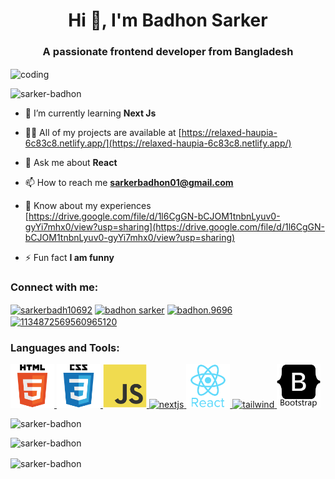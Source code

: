 

<h1 align="center">Hi 👋, I'm Badhon Sarker</h1>
<h3 align="center">A passionate frontend developer from Bangladesh</h3>

<img align="center" alt="coding" width="700" src="https://mir-s3-cdn-cf.behance.net/project_modules/max_1200/be832922391491.58c25558f0fe7.gif"/>

<p align="left"> <img src="https://komarev.com/ghpvc/?username=sarker-badhon&label=Profile%20views&color=0e75b6&style=flat" alt="sarker-badhon" /> </p>

- 🌱 I’m currently learning **Next Js**

- 👨‍💻 All of my projects are available at [https://relaxed-haupia-6c83c8.netlify.app/](https://relaxed-haupia-6c83c8.netlify.app/)

- 💬 Ask me about **React**

- 📫 How to reach me **sarkerbadhon01@gmail.com**

- 📄 Know about my experiences [https://drive.google.com/file/d/1l6CgGN-bCJOM1tnbnLyuv0-gyYi7mhx0/view?usp=sharing](https://drive.google.com/file/d/1l6CgGN-bCJOM1tnbnLyuv0-gyYi7mhx0/view?usp=sharing)

- ⚡ Fun fact **I am funny**

<h3 align="left">Connect with me:</h3>
<p align="left">
<a href="https://twitter.com/sarkerbadh10692" target="blank"><img align="center" src="https://raw.githubusercontent.com/rahuldkjain/github-profile-readme-generator/master/src/images/icons/Social/twitter.svg" alt="sarkerbadh10692" height="30" width="40" /></a>
<a href="https://linkedin.com/in/badhon sarker" target="blank"><img align="center" src="https://raw.githubusercontent.com/rahuldkjain/github-profile-readme-generator/master/src/images/icons/Social/linked-in-alt.svg" alt="badhon sarker" height="30" width="40" /></a>
<a href="https://fb.com/badhon.9696" target="blank"><img align="center" src="https://raw.githubusercontent.com/rahuldkjain/github-profile-readme-generator/master/src/images/icons/Social/facebook.svg" alt="badhon.9696" height="30" width="40" /></a>
<a href="https://discord.gg/1134872569560965120" target="blank"><img align="center" src="https://raw.githubusercontent.com/rahuldkjain/github-profile-readme-generator/master/src/images/icons/Social/discord.svg" alt="1134872569560965120" height="30" width="40" /></a>
</p>

<h3 align="left">Languages and Tools:</h3>
<p align="left">  <a href="https://www.w3.org/html/" target="_blank" rel="noreferrer"> <img src="https://raw.githubusercontent.com/devicons/devicon/master/icons/html5/html5-original-wordmark.svg" alt="html5" width="70" height="70"/> </a>  <a href="https://www.w3schools.com/css/" target="_blank" rel="noreferrer"> <img src="https://raw.githubusercontent.com/devicons/devicon/master/icons/css3/css3-original-wordmark.svg" alt="css3" width="70" height="70"/> </a> <a href="https://developer.mozilla.org/en-US/docs/Web/JavaScript" target="_blank" rel="noreferrer"> <img src="https://raw.githubusercontent.com/devicons/devicon/master/icons/javascript/javascript-original.svg" alt="javascript"width="70" height="70"/> </a> <a href="https://nextjs.org/" target="_blank" rel="noreferrer"> <img src="https://cdn.worldvectorlogo.com/logos/nextjs-2.svg" alt="nextjs" width="70" height="70"/> </a> <a href="https://reactjs.org/" target="_blank" rel="noreferrer"> <img src="https://raw.githubusercontent.com/devicons/devicon/master/icons/react/react-original-wordmark.svg" alt="react" width="70" height="70"/> </a> <a href="https://tailwindcss.com/" target="_blank" rel="noreferrer"> <img src="https://www.vectorlogo.zone/logos/tailwindcss/tailwindcss-icon.svg" alt="tailwind" width="70" height="70"/> </a> <a href="https://getbootstrap.com" target="_blank" rel="noreferrer"> <img src="https://raw.githubusercontent.com/devicons/devicon/master/icons/bootstrap/bootstrap-plain-wordmark.svg" alt="bootstrap" width="70" height="70"/> </a> </p>

<p>&nbsp;<img align="left" src="https://github-readme-stats.vercel.app/api?username=sarker-badhon&show_icons=true&locale=en" alt="sarker-badhon" /></p>

<p><img align="" width="400" src="https://github-readme-stats.vercel.app/api/top-langs?username=sarker-badhon&show_icons=true&locale=en&layout=compact" alt="sarker-badhon" /></p>


<p><img align="center" src="https://github-readme-streak-stats.herokuapp.com/?user=sarker-badhon&" alt="sarker-badhon" /></p>
